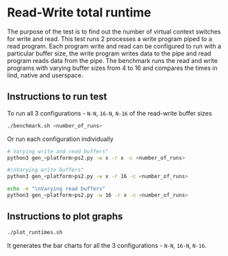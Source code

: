 # Read-Write total runtime

The purpose of the test is to find out the number of virtual context switches for write and read. This test runs 2 processes a write program piped to a read program. Each program write and read can be configured to run with a particular buffer size, the write program writes data to the pipe and read program reads data from the pipe. The benchmark runs the read and write programs with varying buffer sizes from 4 to 16 and compares the times in lind, native and userspace.

## Instructions to run test

To run all 3 configurations - `N-N`, `16-N`, `N-16` of the read-write buffer sizes
```sh
./benchmark.sh <number_of_runs>
```

Or run each configuration individually
```sh
# Varying write and read buffers"
python3 gen_<platform>ps2.py -w x -r x -c <number_of_runs>

#\nVarying write buffers"
python3 gen_<platform>ps2.py -w x -r 16 -c <number_of_runs>

echo -e "\nVarying read buffers"
python3 gen_<platform>ps2.py -w 16 -r x -c <number_of_runs>
```

## Instructions to plot graphs

```sh
./plot_runtimes.sh
```

It generates the bar charts for all the 3 configurations - `N-N`, `16-N`, `N-16`.
